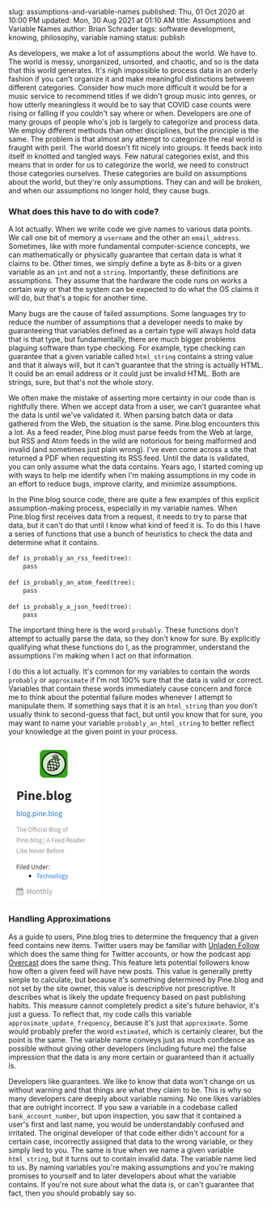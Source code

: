 slug: assumptions-and-variable-names
published: Thu, 01 Oct 2020 at 10:00 PM
updated: Mon, 30 Aug 2021 at 01:10 AM
title: Assumptions and Variable Names
author: Brian Schrader
tags: software development, knowing, philosophy, variable naming
status: publish

As developers, we make a lot of assumptions about the world. We have to. The world is messy, unorganized, unsorted, and chaotic, and so is the data that this world generates. It's nigh impossible to process data in an orderly fashion if you can't organize it and make meaningful distinctions between different categories. Consider how much more difficult it would be for a music service to recommend titles if we didn't group music into genres, or how utterly meaningless it would be to say that COVID case counts were rising or falling if you couldn't say where or when. Developers are one of many groups of people who's job is largely to categorize and process data. We employ different methods than other disciplines, but the principle is the same. The problem is that almost any attempt to categorize the real world is fraught with peril. The world doesn't fit nicely into groups. It feeds back into itself in knotted and tangled ways. Few natural categories exist, and this means that in order for us to categorize the world, we need to construct those categories ourselves. These categories are build on assumptions about the world, but they're only assumptions. They can and will be broken, and when our assumptions no longer hold, they cause bugs.


### What does this have to do with code?

A lot actually. When we write code we give names to various data points. We call one bit of memory a `username` and the other an `email_address`. Sometimes, like with more fundamental computer-science concepts, we can mathematically or physically guarantee that certain data is what it claims to be. Other times, we simply define a byte as 8-bits or a given variable as an `int` and not a `string`. Importantly, these definitions are assumptions. They assume that the hardware the code runs on works a certain way or that the system can be expected to do what the OS claims it will do, but that's a topic for another time.

Many bugs are the cause of failed assumptions. Some languages try to reduce the number of assumptions that a developer needs to make by guaranteeing that variables defined as a certain type will always hold data that is that type, but fundamentally, there are much bigger problems plaguing software than type checking. For example, type checking can guarantee that a given variable called `html_string` contains a string value and that it always will, but it can't guarantee that the string is actually HTML. It could be an email address or it could just be invalid HTML. Both are strings, sure, but that's not the whole story.

We often make the mistake of asserting more certainty in our code than is rightfully there. When we accept data from a user, we can't guarantee what the data is until we've validated it. When parsing batch data or data gathered from the Web, the situation is the same. Pine.blog encounters this a lot. As a feed reader, Pine.blog must parse feeds from the Web at large, but RSS and Atom feeds in the wild are notorious for being malformed and invalid (and sometimes just plain wrong). I've even come across a site that returned a PDF when requesting its RSS feed. Until the data is validated, you can only assume what the data contains. Years ago, I started coming up with ways to help me identify when I'm making assumptions in my code in an effort to reduce bugs, improve clarity, and minimize assumptions.

In the Pine.blog source code, there are quite a few examples of this explicit assumption-making process, especially in my variable names. When Pine.blog first receives data from a request, it needs to try to parse that data, but it can't do that until I know what kind of feed it is. To do this I have a series of functions that use a bunch of heuristics to check the data and determine what it contains.


    def is_probably_an_rss_feed(tree):
        pass

    def is_probably_an_atom_feed(tree):
        pass

    def is_probably_a_json_feed(tree):
        pass

The important thing here is the word `probably`. These functions don't attempt to actually parse the data, so they don't know for sure. By explicitly qualifying what these functions do I, as the programmer, understand the assumptions I'm making when I act on that information.

I do this a lot actually. It's common for my variables to contain the words `probably` or `approximate` if I'm not 100% sure that the data is valid or correct. Variables that contain these words immediately cause concern and force me to think about the potential failure modes whenever I attempt to manipulate them. If something says that it is an `html_string` than you don't usually think to second-guess that fact, but until you know that for sure, you may want to name your variable `probably_an_html_string` to better reflect your knowledge at the given point in your process.

<img
    src="/images/blog/approximate-update-frequency.png"
    class="image-right hide-on-mobile"
    alt="Pine.blog Approximate Update Frequency"
/>


### Handling Approximations

As a guide to users, Pine.blog tries to determine the frequency that a given feed contains new items. Twitter users may be familiar with [Unladen Follow][1] which does the same thing for Twitter accounts, or how the podcast app [Overcast][2] does the same thing. This feature lets potential followers know how often a given feed will have new posts. This value is generally pretty simple to calculate, but because it's something determined by Pine.blog and not set by the site owner, this value is descriptive not prescriptive. It describes what is likely the update frequency based on past publishing habits. This measure cannot completely predict a site's future behavior, it's just a guess. To reflect that, my code calls this variable `approximate_update_frequency`, because it's just that `approximate`. Some would probably prefer the word `estimated`, which is certainly clearer, but the point is the same. The variable name conveys just as much confidence as possible without giving other developers (including future me) the false impression that the data is any more certain or guaranteed than it actually is.

Developers like guarantees. We like to know that data won't change on us without warning and that things are what they claim to be. This is why so many developers care deeply about variable naming. No one likes variables that are outright incorrect. If you saw a variable in a codebase called `bank_account_number`, but upon inspection, you saw that it contained a user's first and last name, you would be understandably confused and irritated. The original developer of that code either didn't account for a certain case, incorrectly assigned that data to the wrong variable, or they simply lied to you. The same is true when we name a given variable `html_string`, but it turns out to contain invalid data. The variable name lied to us. By naming variables you're making assumptions and you're making promises to yourself and to later developers about what the variable contains. If you're not sure about what the data is, or can't guarantee that fact, then you should probably say so.

[1]: https://allenpike.com/2009/announcing-unladen-follow
[2]: https://overcast.fm
